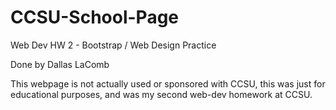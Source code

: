 # CCSU-School-Page
Web Dev HW 2 - Bootstrap / Web Design Practice

Done by Dallas LaComb

This webpage is not actually used or sponsored with CCSU, this was just for educational purposes, and was my second web-dev homework at CCSU.
